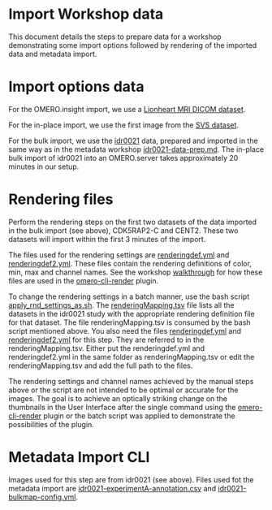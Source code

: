 
Import Workshop data 
====================

This document details the steps to prepare data for a workshop demonstrating some
import options followed by rendering of the imported data and metadata import.

Import options data
===================

For the OMERO.insight import, we use a [Lionheart MRI DICOM dataset](https://doi.org/10.5281/zenodo.16956).

For the in-place import, we use the first image from the [SVS dataset](https://downloads.openmicroscopy.org/images/SVS/).

For the bulk import, we use the [idr0021](https://idr.openmicroscopy.org/webclient/?show=project-51) data, prepared and imported in the same way as in the metadata workshop [idr0021-data-prep.md](idr0021-data-prep.md). The in-place bulk import of idr0021 into an OMERO.server takes approximately 20 minutes in our setup.


Rendering files
===============

Perform the rendering steps on the first two datasets of the data imported in the bulk import (see above), CDK5RAP2-C and CENT2. These two datasets will import within the first 3 minutes of the import.

The files used for the rendering settings are [renderingdef.yml](renderingdef.yml) and [renderingdef2.yml](renderingdef2.yml). These files contain the rendering definitions of color, min, max and channel names. See the workshop [walkthrough](https://downloads.openmicroscopy.org/presentations/2018/Users-Meeting/Workshops/Metadata-Import/import.pdf) for how these files are used in the [omero-cli-render](https://pypi.org/project/omero-cli-render/) plugin.

To change the rendering settings in a batch manner, use the bash script [apply_rnd_settings_as.sh](../scripts/apply_rnd_settings_as.sh). The [renderingMapping.tsv](renderingMapping.tsv) file lists all the datasets in the idr0021 study with the appropriate rendering definition file for that dataset. The file renderingMapping.tsv is consumed by the bash script mentioned above. You also need the files [renderingdef.yml](renderingdef.yml) and [renderingdef2.yml](renderingdef2.yml) for this step. They are referred to in the renderingMapping.tsv. Either put the renderingdef.yml and renderingdef2.yml in the same folder as renderingMapping.tsv or edit the renderingMapping.tsv and add the full path to the files.

The rendering settings and channel names achieved by the manual steps above or the script are not intended to be optimal or accurate for the images. The goal is to achieve an optically striking change on the thumbnails in the User Interface after the single command using the [omero-cli-render](https://pypi.org/project/omero-cli-render/) plugin or the batch script was applied to demonstrate the possibilities of the plugin.


Metadata Import CLI
===================

Images used for this step are from idr0021 (see above). Files used fot the metadata import are [idr0021-experimentA-annotation.csv](https://github.com/IDR/idr0021-lawo-pericentriolarmaterial/blob/master/experimentA/idr0021-experimentA-annotation.csv) and [idr0021-bulkmap-config.yml](https://github.com/IDR/idr0021-lawo-pericentriolarmaterial/blob/master/experimentA/idr0021-experimentA-bulkmap-config.yml).
